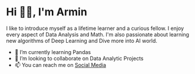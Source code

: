 # Hi 👋🏻, I'm Armin

I like to introduce myself as a lifetime learner and a curious fellow.
I enjoy every aspect of Data Analysis and Math.
I'm also passionate about learning new algorithms of Deep Learning and Dive more into AI world.

- 🔭 I’m currently learning Pandas
- 👯 I’m looking to collaborate on Data Analytic Projects
- 📫 You can reach me on [Social Media](https://www.linkedin.com/in/arminz3/)
<!--
**ARminZ3/ARminZ3** is a ✨ _special_ ✨ repository because its `README.md` (this file) appears on your GitHub profile.

Here are some ideas to get you started:

- 🔭 I’m currently working on ...
- 🌱 I’m currently learning ...
- 👯 I’m looking to collaborate on ...
- 🤔 I’m looking for help with ...
- 💬 Ask me about ...
- 📫 How to reach me: ...
- 😄 Pronouns: ...
- ⚡ Fun fact: ...
-->
